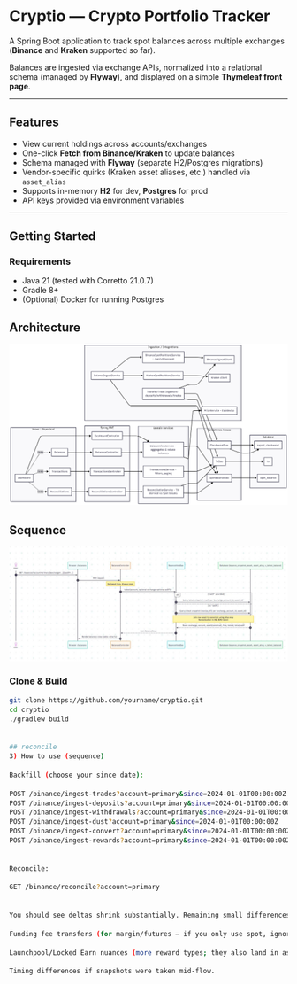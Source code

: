 # Cryptio — Crypto Portfolio Tracker

A Spring Boot application to track spot balances across multiple exchanges  
(**Binance** and **Kraken** supported so far).

Balances are ingested via exchange APIs, normalized into a relational schema (managed by **Flyway**), and displayed on a simple **Thymeleaf front page**.

---

## Features

- View current holdings across accounts/exchanges
- One-click **Fetch from Binance/Kraken** to update balances
-  Schema managed with **Flyway** (separate H2/Postgres migrations)
- Vendor-specific quirks (Kraken asset aliases, etc.) handled via `asset_alias`
- Supports in-memory **H2** for dev, **Postgres** for prod
- API keys provided via environment variables

---

## Getting Started

### Requirements
- Java 21 (tested with Corretto 21.0.7)
- Gradle 8+
- (Optional) Docker for running Postgres

## Architecture
[![Architecture overview](src/main/resources/docs/architecture-diagram-v1.png)](src/main/resources/docs/architecture-diagram-v1.png)

## Sequence
[![Balance Sequence](src/main/resources/docs/balance-sequence.jpg)](src/main/resources/docs/balance-sequence.jpg)


### Clone & Build
```bash
git clone https://github.com/yourname/cryptio.git
cd cryptio
./gradlew build


## reconcile
3) How to use (sequence)

Backfill (choose your since date):

POST /binance/ingest-trades?account=primary&since=2024-01-01T00:00:00Z
POST /binance/ingest-deposits?account=primary&since=2024-01-01T00:00:00Z
POST /binance/ingest-withdrawals?account=primary&since=2024-01-01T00:00:00Z
POST /binance/ingest-dust?account=primary&since=2024-01-01T00:00:00Z
POST /binance/ingest-convert?account=primary&since=2024-01-01T00:00:00Z
POST /binance/ingest-rewards?account=primary&since=2024-01-01T00:00:00Z


Reconcile:

GET /binance/reconcile?account=primary


You should see deltas shrink substantially. Remaining small differences typically come from:

Funding fee transfers (for margin/futures — if you only use spot, ignore),

Launchpool/Locked Earn nuances (more reward types; they also land in assetDividend),

Timing differences if snapshots were taken mid-flow.